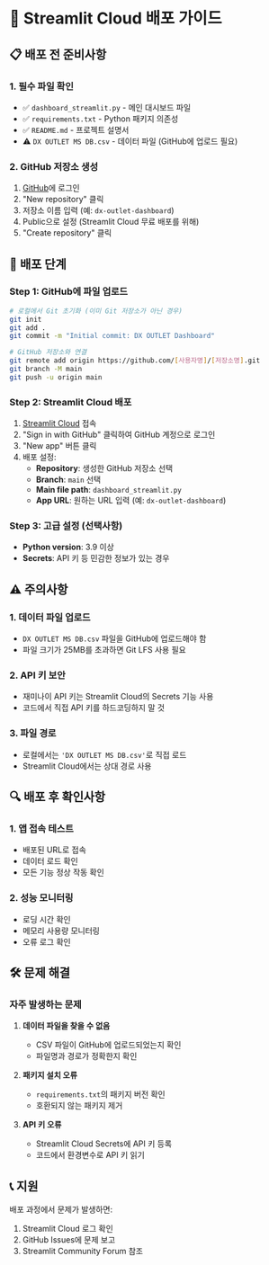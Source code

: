 # 🚀 Streamlit Cloud 배포 가이드

## 📋 배포 전 준비사항

### 1. 필수 파일 확인
- ✅ `dashboard_streamlit.py` - 메인 대시보드 파일
- ✅ `requirements.txt` - Python 패키지 의존성
- ✅ `README.md` - 프로젝트 설명서
- ⚠️ `DX OUTLET MS DB.csv` - 데이터 파일 (GitHub에 업로드 필요)

### 2. GitHub 저장소 생성
1. [GitHub](https://github.com)에 로그인
2. "New repository" 클릭
3. 저장소 이름 입력 (예: `dx-outlet-dashboard`)
4. Public으로 설정 (Streamlit Cloud 무료 배포를 위해)
5. "Create repository" 클릭

## 🔧 배포 단계

### Step 1: GitHub에 파일 업로드
```bash
# 로컬에서 Git 초기화 (이미 Git 저장소가 아닌 경우)
git init
git add .
git commit -m "Initial commit: DX OUTLET Dashboard"

# GitHub 저장소와 연결
git remote add origin https://github.com/[사용자명]/[저장소명].git
git branch -M main
git push -u origin main
```

### Step 2: Streamlit Cloud 배포
1. [Streamlit Cloud](https://share.streamlit.io/) 접속
2. "Sign in with GitHub" 클릭하여 GitHub 계정으로 로그인
3. "New app" 버튼 클릭
4. 배포 설정:
   - **Repository**: 생성한 GitHub 저장소 선택
   - **Branch**: `main` 선택
   - **Main file path**: `dashboard_streamlit.py`
   - **App URL**: 원하는 URL 입력 (예: `dx-outlet-dashboard`)

### Step 3: 고급 설정 (선택사항)
- **Python version**: 3.9 이상
- **Secrets**: API 키 등 민감한 정보가 있는 경우

## ⚠️ 주의사항

### 1. 데이터 파일 업로드
- `DX OUTLET MS DB.csv` 파일을 GitHub에 업로드해야 함
- 파일 크기가 25MB를 초과하면 Git LFS 사용 필요

### 2. API 키 보안
- 재미나이 API 키는 Streamlit Cloud의 Secrets 기능 사용
- 코드에서 직접 API 키를 하드코딩하지 말 것

### 3. 파일 경로
- 로컬에서는 `'DX OUTLET MS DB.csv'`로 직접 로드
- Streamlit Cloud에서는 상대 경로 사용

## 🔍 배포 후 확인사항

### 1. 앱 접속 테스트
- 배포된 URL로 접속
- 데이터 로드 확인
- 모든 기능 정상 작동 확인

### 2. 성능 모니터링
- 로딩 시간 확인
- 메모리 사용량 모니터링
- 오류 로그 확인

## 🛠️ 문제 해결

### 자주 발생하는 문제
1. **데이터 파일을 찾을 수 없음**
   - CSV 파일이 GitHub에 업로드되었는지 확인
   - 파일명과 경로가 정확한지 확인

2. **패키지 설치 오류**
   - `requirements.txt`의 패키지 버전 확인
   - 호환되지 않는 패키지 제거

3. **API 키 오류**
   - Streamlit Cloud Secrets에 API 키 등록
   - 코드에서 환경변수로 API 키 읽기

## 📞 지원
배포 과정에서 문제가 발생하면:
1. Streamlit Cloud 로그 확인
2. GitHub Issues에 문제 보고
3. Streamlit Community Forum 참조